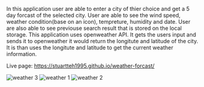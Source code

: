 In this application user are able to enter a city of thier choice and get a 5 day forcast of the selected city. 
User are able to see the wind speed, weather condition(base on an icon), tempreture, humidity and date.
User are also able to see previouse search result that is stored on the local storage.
This application uses openweather API.
It gets the users input and sends it to openweather it would return the longitute and latitude of the city.
It is than uses the longitute and latitude to get the current weather information.

 Live page: https://stuartteh1995.github.io/weather-forcast/

![weather 3](https://user-images.githubusercontent.com/124997994/231749995-af7a17f7-7cb3-4505-a22a-e3507277c4bc.jpg)
![weather 1](https://user-images.githubusercontent.com/124997994/231750002-fb26da5f-82f0-4918-b291-d6dd15324d65.jpg)
![weather 2](https://user-images.githubusercontent.com/124997994/231750003-0ee292ef-760f-4448-a737-7fd6ac790b2a.jpg)
